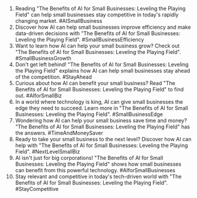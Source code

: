 1. Reading "The Benefits of AI for Small Businesses: Leveling the Playing Field" can help small businesses stay competitive in today's rapidly changing market. #AISmallBusiness
2. Discover how AI can help small businesses improve efficiency and make data-driven decisions with "The Benefits of AI for Small Businesses: Leveling the Playing Field". #SmallBusinessEfficiency
3. Want to learn how AI can help your small business grow? Check out "The Benefits of AI for Small Businesses: Leveling the Playing Field". #SmallBusinessGrowth
4. Don't get left behind! "The Benefits of AI for Small Businesses: Leveling the Playing Field" explains how AI can help small businesses stay ahead of the competition. #StayAhead
5. Curious about how AI can benefit your small business? Read "The Benefits of AI for Small Businesses: Leveling the Playing Field" to find out. #AIforSmallBiz
6. In a world where technology is king, AI can give small businesses the edge they need to succeed. Learn more in "The Benefits of AI for Small Businesses: Leveling the Playing Field". #SmallBusinessEdge
7. Wondering how AI can help your small business save time and money? "The Benefits of AI for Small Businesses: Leveling the Playing Field" has the answers. #TimeAndMoneySaver
8. Ready to take your small business to the next level? Discover how AI can help with "The Benefits of AI for Small Businesses: Leveling the Playing Field". #NextLevelSmallBiz
9. AI isn't just for big corporations! "The Benefits of AI for Small Businesses: Leveling the Playing Field" shows how small businesses can benefit from this powerful technology. #AIforSmallBusinesses
10. Stay relevant and competitive in today's tech-driven world with "The Benefits of AI for Small Businesses: Leveling the Playing Field". #StayCompetitive

